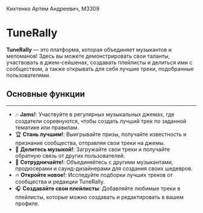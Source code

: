 Кихтенко Артем Андреевич, M3309

# TuneRally

**TuneRally** — это платформа, которая объединяет музыкантов и меломанов! Здесь вы можете демонстрировать свои таланты,
участвовать в джем-сейшенах, создавать плейлисты и делиться ими с сообществом, а также открывать для себя лучшие треки,
подобранные пользователями.

## Основные функции

___

- 🎶 **Jams!**: Участвуйте в регулярных музыкальных джемах, где создатели соревнуются, чтобы создать лучший трек по
  заданной тематике или правилам.
- 🏆 **Стань лучшим!**: Выигрывайте призы, получайте известность и признание сообщества, отправляя свои треки на джемы.
- 📼 **Делитесь музыкой!**: Загружайте свои треки и получайте обратную связь от других пользователей.
- 🎤 **Сотрудничайте!**: Объединяйтесь с другими музыкантами, продюсерами и саунд-дизайнерами для создания своих
  шедевров.
- 🔥 **Откройте новое!**: Исследуйте подборки лучших треков от сообщества и редакции TuneRally.
- 🎧 **Создавайте свои плейлисты**: Добавляйте любимые треки в плейлисты, которые можно создавать и редактировать в вашем
  профиле.
